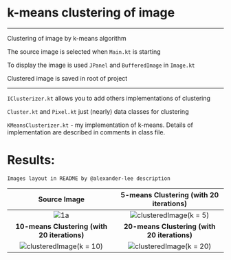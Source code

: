# k-means clustering of image
-----------------------------

Clustering of image by k-means algorithm

The source image is selected when `Main.kt` is starting

To display the image is used `JPanel` and `BufferedImage` in `Image.kt`

Clustered image is saved in root of project

-----------------------------

`IClusterizer.kt` allows you to add others implementations of clustering

`Cluster.kt` and `Pixel.kt` just (nearly) data classes for clustering

`KMeansClusterizer.kt` - my implementation of k-means. Details of implementation are described in comments in class file.


# Results:

`Images layout in README by @alexander-lee description`

| **Source Image**  | **5-means Clustering (with 20 iterations)** |
| :---:  | :---:  |
|![1a](https://user-images.githubusercontent.com/63087212/124401651-352acc80-dd33-11eb-810c-c65ed5ce54ad.jpg)|![clusteredImage(k = 5)](https://user-images.githubusercontent.com/63087212/124401512-930ae480-dd32-11eb-9d76-2030245b2420.jpg)|
| **10-means Clustering (with 20 iterations)**  | **20-means Clustering (with 20 iterations)** |
|![clusteredImage(k = 10)](https://user-images.githubusercontent.com/63087212/124401599-ed0baa00-dd32-11eb-8cb6-7d600542e75b.jpg)|![clusteredImage(k = 20)](https://user-images.githubusercontent.com/63087212/124401625-0876b500-dd33-11eb-9a91-7f5856e2386a.jpg)|
